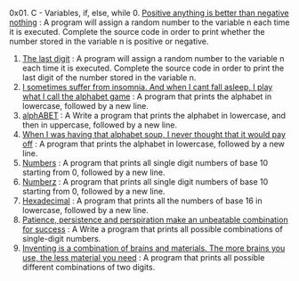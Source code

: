  0x01. C - Variables, if, else, while 
0. [Positive anything is better than negative nothing](./0-positive_or_negative.c) : A program will assign a random number to the variable n each time it is executed. Complete the source code in order to print whether the number stored in the variable n is positive or negative. 
1. [The last digit](./1-last_digit.c) : A program will assign a random number to the variable n each time it is executed. Complete the source code in order to print the last digit of the number stored in the variable n. 
2. [I sometimes suffer from insomnia. And when I cant fall asleep, I play what I call the alphabet game](./2-print_alphabet.c) : A program that prints the alphabet in lowercase, followed by a new line.
3. [alphABET](./3-print_alphabets.c) : A Write a program that prints the alphabet in lowercase, and then in uppercase, followed by a new line.
4. [When I was having that alphabet soup, I never thought that it would pay off](./3-print_alphabets.c) : A program that prints the alphabet in lowercase, followed by a new line.
5. [Numbers](./5-print_numbers.c) : A program that prints all single digit numbers of base 10 starting from 0, followed by a new line.
6. [Numberz](./6-print_numberz.c) : A program that prints all single digit numbers of base 10 starting from 0, followed by a new line.
8. [Hexadecimal](./8-print_base16.c) : A program that prints all the numbers of base 16 in lowercase, followed by a new line.
9. [Patience, persistence and perspiration make an unbeatable combination for success](./9-print_comb.c) : A Write a program that prints all possible combinations of single-digit numbers.
10. [Inventing is a combination of brains and materials. The more brains you use, the less material you need](./100-print_comb3.c) : A program that prints all possible different combinations of two digits.
